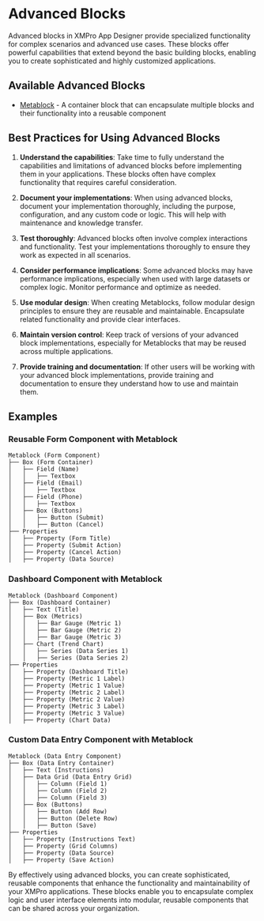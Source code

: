 # Advanced Blocks

Advanced blocks in XMPro App Designer provide specialized functionality for complex scenarios and advanced use cases. These blocks offer powerful capabilities that extend beyond the basic building blocks, enabling you to create sophisticated and highly customized applications.

## Available Advanced Blocks

- [Metablock](metablock.md) - A container block that can encapsulate multiple blocks and their functionality into a reusable component

## Best Practices for Using Advanced Blocks

1. **Understand the capabilities**: Take time to fully understand the capabilities and limitations of advanced blocks before implementing them in your applications. These blocks often have complex functionality that requires careful consideration.

2. **Document your implementations**: When using advanced blocks, document your implementation thoroughly, including the purpose, configuration, and any custom code or logic. This will help with maintenance and knowledge transfer.

3. **Test thoroughly**: Advanced blocks often involve complex interactions and functionality. Test your implementations thoroughly to ensure they work as expected in all scenarios.

4. **Consider performance implications**: Some advanced blocks may have performance implications, especially when used with large datasets or complex logic. Monitor performance and optimize as needed.

5. **Use modular design**: When creating Metablocks, follow modular design principles to ensure they are reusable and maintainable. Encapsulate related functionality and provide clear interfaces.

6. **Maintain version control**: Keep track of versions of your advanced block implementations, especially for Metablocks that may be reused across multiple applications.

7. **Provide training and documentation**: If other users will be working with your advanced block implementations, provide training and documentation to ensure they understand how to use and maintain them.

## Examples

### Reusable Form Component with Metablock

```
Metablock (Form Component)
├── Box (Form Container)
│   ├── Field (Name)
│   │   ├── Textbox
│   ├── Field (Email)
│   │   ├── Textbox
│   ├── Field (Phone)
│   │   ├── Textbox
│   ├── Box (Buttons)
│   │   ├── Button (Submit)
│   │   ├── Button (Cancel)
├── Properties
│   ├── Property (Form Title)
│   ├── Property (Submit Action)
│   ├── Property (Cancel Action)
│   ├── Property (Data Source)
```

### Dashboard Component with Metablock

```
Metablock (Dashboard Component)
├── Box (Dashboard Container)
│   ├── Text (Title)
│   ├── Box (Metrics)
│   │   ├── Bar Gauge (Metric 1)
│   │   ├── Bar Gauge (Metric 2)
│   │   ├── Bar Gauge (Metric 3)
│   ├── Chart (Trend Chart)
│   │   ├── Series (Data Series 1)
│   │   ├── Series (Data Series 2)
├── Properties
│   ├── Property (Dashboard Title)
│   ├── Property (Metric 1 Label)
│   ├── Property (Metric 1 Value)
│   ├── Property (Metric 2 Label)
│   ├── Property (Metric 2 Value)
│   ├── Property (Metric 3 Label)
│   ├── Property (Metric 3 Value)
│   ├── Property (Chart Data)
```

### Custom Data Entry Component with Metablock

```
Metablock (Data Entry Component)
├── Box (Data Entry Container)
│   ├── Text (Instructions)
│   ├── Data Grid (Data Entry Grid)
│   │   ├── Column (Field 1)
│   │   ├── Column (Field 2)
│   │   ├── Column (Field 3)
│   ├── Box (Buttons)
│   │   ├── Button (Add Row)
│   │   ├── Button (Delete Row)
│   │   ├── Button (Save)
├── Properties
│   ├── Property (Instructions Text)
│   ├── Property (Grid Columns)
│   ├── Property (Data Source)
│   ├── Property (Save Action)
```

By effectively using advanced blocks, you can create sophisticated, reusable components that enhance the functionality and maintainability of your XMPro applications. These blocks enable you to encapsulate complex logic and user interface elements into modular, reusable components that can be shared across your organization.
